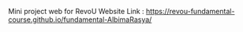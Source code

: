 Mini project web for RevoU
Website Link : https://revou-fundamental-course.github.io/fundamental-AlbimaRasya/
